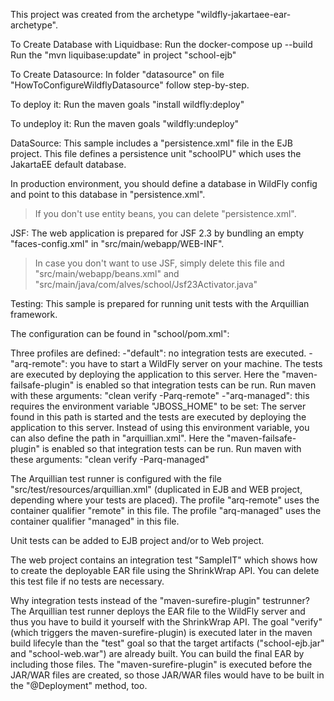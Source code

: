 This project was created from the archetype "wildfly-jakartaee-ear-archetype".

To Create Database with Liquidbase:
 Run the docker-compose up --build
 Run the "mvn liquibase:update" in project "school-ejb"

To Create Datasource:
In folder "datasource" on file "HowToConfigureWildflyDatasource" follow step-by-step.  

To deploy it:
Run the maven goals "install wildfly:deploy"

To undeploy it:
Run the maven goals "wildfly:undeploy"


DataSource:
This sample includes a "persistence.xml" file in the EJB project. This file defines
a persistence unit "schoolPU" which uses the JakartaEE default database.

In production environment, you should define a database in WildFly config and point to this database
in "persistence.xml".

>If you don't use entity beans, you can delete "persistence.xml".

JSF:
The web application is prepared for JSF 2.3 by bundling an empty "faces-config.xml" in "src/main/webapp/WEB-INF".
> In case you don't want to use JSF, simply delete this file and "src/main/webapp/beans.xml" and "src/main/java/com/alves/school/Jsf23Activator.java"


Testing:
This sample is prepared for running unit tests with the Arquillian framework.

The configuration can be found in "school/pom.xml":

Three profiles are defined:
-"default": no integration tests are executed.
-"arq-remote": you have to start a WildFly server on your machine. The tests are executed by deploying 
 the application to this server.
 Here the "maven-failsafe-plugin" is enabled so that integration tests can be run.
 Run maven with these arguments: "clean verify -Parq-remote"
-"arq-managed": this requires the environment variable "JBOSS_HOME" to be set: 
 The server found in this path is started and the tests are executed by deploying the application to this server.
 Instead of using this environment variable, you can also define the path in "arquillian.xml".
 Here the "maven-failsafe-plugin" is enabled so that integration tests can be run.
 Run maven with these arguments: "clean verify -Parq-managed"

The Arquillian test runner is configured with the file "src/test/resources/arquillian.xml" 
(duplicated in EJB and WEB project, depending where your tests are placed).
The profile "arq-remote" uses the container qualifier "remote" in this file.
The profile "arq-managed" uses the container qualifier "managed" in this file.


Unit tests can be added to EJB project and/or to Web project.

The web project contains an integration test "SampleIT" which shows how to create the deployable EAR file using the ShrinkWrap API.
You can delete this test file if no tests are necessary.

Why integration tests instead of the "maven-surefire-plugin" testrunner?
The Arquillian test runner deploys the EAR file to the WildFly server and thus you have to build it yourself with the ShrinkWrap API.
The goal "verify" (which triggers the maven-surefire-plugin) is executed later in the maven build lifecyle than the "test" goal so that the target 
artifacts ("school-ejb.jar" and "school-web.war") are already built. You can build
the final EAR by including those files. The "maven-surefire-plugin" is executed before the JAR/WAR files
are created, so those JAR/WAR files would have to be built in the "@Deployment" method, too. 
